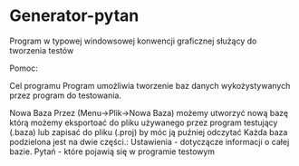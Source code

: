 # Generator-pytan
Program w typowej windowsowej konwencji graficznej służący do tworzenia testów

Pomoc:

Cel programu
  Program umożliwia tworzenie baz danych wykożystywanych przez program do testowania.
  
Nowa Baza
  Przez (Menu->Plik->Nowa Baza) możemy utworzyć nową bazę którą możemy eksportoać do pliku używanego przez program testujący (.baza) lub zapisać do pliku (.proj) by móc ją puźniej odczytać
  Każda baza podzielona jest na dwie części.: Ustawienia - dotyczącze informacji o całej bazie. Pytań - które pojawią się w programie testowym
